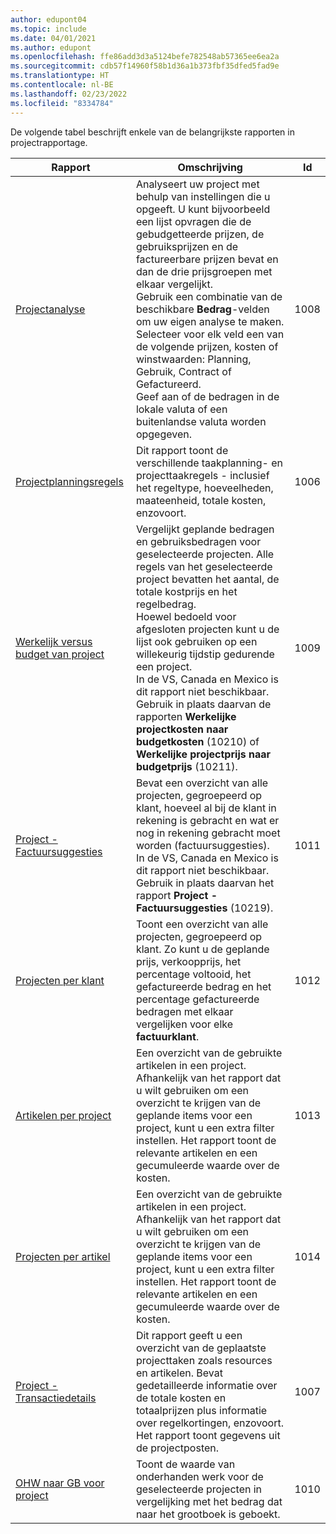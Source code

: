 ```yaml
---
author: edupont04
ms.topic: include
ms.date: 04/01/2021
ms.author: edupont
ms.openlocfilehash: ffe86add3d3a5124befe782548ab57365ee6ea2a
ms.sourcegitcommit: cdb57f14960f58b1d36a1b373fbf35dfed5fad9e
ms.translationtype: HT
ms.contentlocale: nl-BE
ms.lasthandoff: 02/23/2022
ms.locfileid: "8334784"
---
```

De volgende tabel beschrijft enkele van de belangrijkste rapporten in projectrapportage.

| Rapport | Omschrijving | Id | 
|---------|---------|---------|
| [Projectanalyse](https://businesscentral.dynamics.com?report=1008)|Analyseert uw project met behulp van instellingen die u opgeeft. U kunt bijvoorbeeld een lijst opvragen die de gebudgetteerde prijzen, de gebruiksprijzen en de factureerbare prijzen bevat en dan de drie prijsgroepen met elkaar vergelijkt.<br>Gebruik een combinatie van de beschikbare **Bedrag**-velden om uw eigen analyse te maken. Selecteer voor elk veld een van de volgende prijzen, kosten of winstwaarden: Planning, Gebruik, Contract of Gefactureerd. <br>Geef aan of de bedragen in de lokale valuta of een buitenlandse valuta worden opgegeven. |1008|
| [Projectplanningsregels](https://businesscentral.dynamics.com?report=1006) |Dit rapport toont de verschillende taakplanning- en projecttaakregels - inclusief het regeltype, hoeveelheden, maateenheid, totale kosten, enzovoort.|1006|
| [Werkelijk versus budget van project](https://businesscentral.dynamics.com?report=1009)|Vergelijkt geplande bedragen en gebruiksbedragen voor geselecteerde projecten. Alle regels van het geselecteerde project bevatten het aantal, de totale kostprijs en het regelbedrag. <br>Hoewel bedoeld voor afgesloten projecten kunt u de lijst ook gebruiken op een willekeurig tijdstip gedurende een project.<br>In de VS, Canada en Mexico is dit rapport niet beschikbaar. Gebruik in plaats daarvan de rapporten **Werkelijke projectkosten naar budgetkosten** (10210) of **Werkelijke projectprijs naar budgetprijs** (10211).|1009|
| [Project - Factuursuggesties](https://businesscentral.dynamics.com?report=1011)|Bevat een overzicht van alle projecten, gegroepeerd op klant, hoeveel al bij de klant in rekening is gebracht en wat er nog in rekening gebracht moet worden (factuursuggesties). <br>In de VS, Canada en Mexico is dit rapport niet beschikbaar. Gebruik in plaats daarvan het rapport **Project - Factuursuggesties** (10219).|1011|
| [Projecten per klant](https://businesscentral.dynamics.com?report=1012)|Toont een overzicht van alle projecten, gegroepeerd op klant. Zo kunt u de geplande prijs, verkoopprijs, het percentage voltooid, het gefactureerde bedrag en het percentage gefactureerde bedragen met elkaar vergelijken voor elke **factuurklant**.|1012|
| [Artikelen per project](https://businesscentral.dynamics.com?report=1013)|Een overzicht van de gebruikte artikelen in een project. Afhankelijk van het rapport dat u wilt gebruiken om een overzicht te krijgen van de geplande items voor een project, kunt u een extra filter instellen. Het rapport toont de relevante artikelen en een gecumuleerde waarde over de kosten.|1013|
| [Projecten per artikel](https://businesscentral.dynamics.com?report=1014) |Een overzicht van de gebruikte artikelen in een project. Afhankelijk van het rapport dat u wilt gebruiken om een overzicht te krijgen van de geplande items voor een project, kunt u een extra filter instellen. Het rapport toont de relevante artikelen en een gecumuleerde waarde over de kosten.|1014|
| [Project - Transactiedetails](https://businesscentral.dynamics.com?report=1007) |Dit rapport geeft u een overzicht van de geplaatste projecttaken zoals resources en artikelen. Bevat gedetailleerde informatie over de totale kosten en totaalprijzen plus informatie over regelkortingen, enzovoort. Het rapport toont gegevens uit de projectposten.|1007|
| [OHW naar GB voor project](https://businesscentral.dynamics.com?report=1010) |Toont de waarde van onderhanden werk voor de geselecteerde projecten in vergelijking met het bedrag dat naar het grootboek is geboekt.|1010|